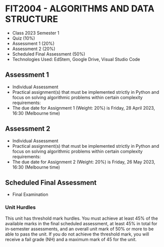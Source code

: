 # FIT2004 - ALGORITHMS AND DATA STRUCTURE
- Class 2023 Semester 1
- Quiz (10%)
- Assessment 1 (20%)
- Assessment 2 (20%)
- Scheduled Final Assessment (50%)
- Technologies Used: EdStem, Google Drive, Visual Studio Code

## Assessment 1
- Individual Assessment
- Practical assignment(s) that must be implemented strictly in Python and focus on solving algorithmic problems within certain complexity requirements:
 - The due date for Assignment 1 (Weight: 20%) is Friday, 28 April 2023, 16:30 (Melbourne time)

## Assessment 2
- Individual Assessment
- Practical assignment(s) that must be implemented strictly in Python and focus on solving algorithmic problems within certain complexity requirements:
 - The due date for Assignment 2 (Weight: 20%) is Friday, 26 May 2023, 16:30 (Melbourne time) 

## Scheduled Final Assessment
- Final Examination

### Unit Hurdles
This unit has threshold mark hurdles. You must achieve at least 45% of the available marks in the final scheduled assessment, at least 45% in total for in-semester assessments, and an overall unit mark of 50% or more to be able to pass the unit. If you do not achieve the threshold mark, you will receive a fail grade (NH) and a maximum mark of 45 for the unit.